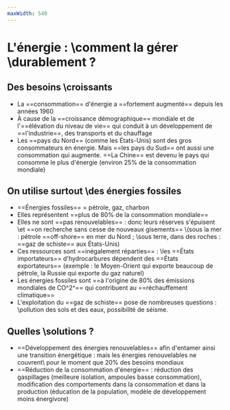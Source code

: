 ```yaml
---
maxWidth: 540
---
```


# L'énergie : \\comment la gérer \\durablement ?

## Des besoins \\croissants
- La ==consommation== d'énergie a ==fortement augmenté== depuis les années 1960
- À cause de la ==croissance démographique== mondiale et de l'==élévation du niveau de vie== qui conduit à un développement de ==l'industrie==, des transports et du chauffage
- Les ==pays du Nord== (comme les États-Unis) sont des gros consommateurs en énergie. Mais ==les pays du Sud== ont aussi une consommation qui augmente. ==La Chine== est devenu le pays qui consomme le plus d'énergie (environ 25% de la consommation mondiale)

## On utilise surtout \\des énergies fossiles
- ==Énergies fossiles== = pétrole, gaz, charbon
- Elles représentent ==plus de 80% de la consommation mondiale==
- Elles ne sont ==pas renouvelables== : donc leurs réserves s'épuisent \\et ==on recherche sans cesse de nouveaux gisements== \\(sous la mer : pétrole ==off-shore== en mer du Nord ; \\sous terre, dans des roches : ==gaz de schiste== aux États-Unis)
- Ces ressources sont ==inégalement réparties== : \\les ==États importateurs== d'hydrocarbures dépendent des ==États exportateurs== (exemple : le Moyen-Orient qui exporte beaucoup de pétrole, la Russie qui exporte du gaz naturel)
- Les énergies fossiles sont ==à l'origine de 80% des émissions mondiales de CO^2^== qui contribuent au ==réchauffement climatique==
- L'exploitation du ==gaz de schiste== pose de nombreuses questions : \\pollution des sols et des eaux, possibilité de séisme.

## Quelles \\solutions ?
- ==Développement des énergies renouvelables== afin d'entamer ainsi une transition énergétique : mais les énergies renouvelables ne couvrent\\ pour le moment que 20% des besoins mondiaux
- ==Réduction de la consommation d'énergie== : réduction des gaspillages (meilleure isolation, ampoules basse consommation), modification des comportements dans la consommation et dans la production (éducation de la population, modèle de développement moins énergivore)